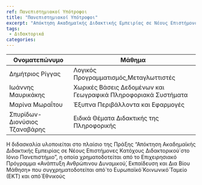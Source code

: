```yaml
---
ref: Πανεπιστημιακοί Υπότροφοι 
title: "Πανεπιστημιακοί Υπότροφοι"
excerpt: "Απόκτηση Ακαδημαϊκής Διδακτικής Εμπειρίας σε Νέους Επιστήμονες Κατόχους Διδακτορικού́ στο Ιόνιο Πανεπιστήμιο"
tags: 
 - Διδακτορικά
categories:
---
```

| Ονοματεπώνυμο                 | Μάθημα                                                         |
|-------------------------------|----------------------------------------------------------------|
| Δημήτριος Ρίγγας              | Λογικός Προγραμματισμός,Μεταγλωττιστές                         |
| Ιωάννης Μαυρικάκης            | Χωρικές Βάσεις Δεδομένων και Γεωγραφικά Πληροφοριακά Συστήματα |
| Μαρίνα Μωραΐτου               | Έξυπνα Περιβάλλοντα και Εφαρμογές                              |
| Σπυρίδων-Διονύσιος Τζαναβάρης | Ειδικά Θέματα Διδακτικής της Πληροφορικής                      |

Η διδασκαλία υλοποιείται στο πλαίσιο της Πράξης “Απόκτηση Ακαδημαϊκής Διδακτικής Εμπειρίας σε Νέους Επιστήμονες Κατόχους Διδακτορικού́ στο Ιόνιο Πανεπιστήμιο”, η οποία χρηματοδοτείται από το Επιχειρησιακό Πρόγραμμα «Ανάπτυξη Ανθρώπινου Δυναμικού́, Εκπαίδευση και Δια Βίου Μάθηση» που συγχρηματοδοτείται από́ το Ευρωπαϊκό́ Κοινωνικό́ Ταμείο (ΕΚΤ) και από́ Εθνικούς

